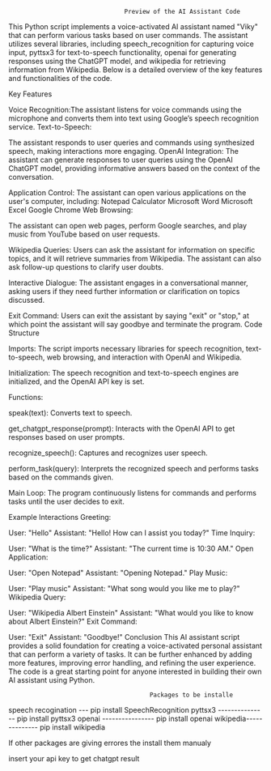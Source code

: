                                     Preview of the AI Assistant Code
This Python script implements a voice-activated AI assistant named "Viky" that can perform various tasks based on user commands. The assistant utilizes several libraries, including speech_recognition for capturing voice input, pyttsx3 for text-to-speech functionality, openai for generating responses using the ChatGPT model, and wikipedia for retrieving information from Wikipedia. Below is a detailed overview of the key features and functionalities of the code.

Key Features

Voice Recognition:The assistant listens for voice commands using the microphone and converts them into text using Google’s speech recognition service.
Text-to-Speech:

The assistant responds to user queries and commands using synthesized speech, making interactions more engaging.
OpenAI Integration: The assistant can generate responses to user queries using the OpenAI ChatGPT model, providing informative answers based on the context of the conversation.

Application Control: The assistant can open various applications on the user's computer, including:
Notepad
Calculator
Microsoft Word
Microsoft Excel
Google Chrome
Web Browsing:

The assistant can open web pages, perform Google searches, and play music from YouTube based on user requests.

Wikipedia Queries: Users can ask the assistant for information on specific topics, and it will retrieve summaries from Wikipedia. The assistant can also ask follow-up questions to clarify user doubts.

Interactive Dialogue: The assistant engages in a conversational manner, asking users if they need further information or clarification on topics discussed.

Exit Command: Users can exit the assistant by saying "exit" or "stop," at which point the assistant will say goodbye and terminate the program.
Code Structure

Imports: The script imports necessary libraries for speech recognition, text-to-speech, web browsing, and interaction with OpenAI and Wikipedia.

Initialization: The speech recognition and text-to-speech engines are initialized, and the OpenAI API key is set.

Functions:

speak(text): Converts text to speech.

get_chatgpt_response(prompt): Interacts with the OpenAI API to get responses based on user prompts.

recognize_speech(): Captures and recognizes user speech.

perform_task(query): Interprets the recognized speech and performs tasks based on the commands given.

Main Loop: The program continuously listens for commands and performs tasks until the user decides to exit.

Example Interactions
Greeting:

User: "Hello"
Assistant: "Hello! How can I assist you today?"
Time Inquiry:

User: "What is the time?"
Assistant: "The current time is 10:30 AM."
Open Application:

User: "Open Notepad"
Assistant: "Opening Notepad."
Play Music:

User: "Play music"
Assistant: "What song would you like me to play?"
Wikipedia Query:

User: "Wikipedia Albert Einstein"
Assistant: "What would you like to know about Albert Einstein?"
Exit Command:

User: "Exit"
Assistant: "Goodbye!"
Conclusion
This AI assistant script provides a solid foundation for creating a voice-activated personal assistant that can perform a variety of tasks. It can be further enhanced by adding more features, improving error handling, and refining the user experience. The code is a great starting point for anyone interested in building their own AI assistant using Python.





                                           Packages to be installe

speech recogination --- pip install SpeechRecognition
pyttsx3 --------------- pip install pyttsx3
openai ---------------- pip install openai
wikipedia-------------- pip install wikipedia

If other packages are giving errores the install them manualy

insert your api key to get chatgpt result

